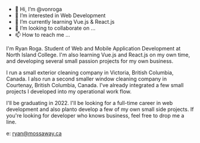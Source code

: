 - 👋 Hi, I’m @vonroga
- 👀 I’m interested in Web Development
- 🌱 I’m currently learning Vue.js & React.js
- 💞️ I’m looking to collaborate on ...
- 📫 How to reach me ...

I'm Ryan Roga. Student of Web and Mobile Application Development at North Island College. I'm also learning Vue.js and React.js on my own time, and developing several small passion projects for my own business.

I run a small exterior cleaning company in Victoria, British Columbia, Canada. I also run a second smaller window cleaning company in Courtenay, British Columbia, Canada. I've already integrated a few small projects I developed into my operational work flow.

I'll be graduating in 2022. I'll be looking for a full-time career in web development and also planto develop a few of my own small side projects. If you're looking for developer who knows business, feel free to drop me a line.

e: ryan@mossaway.ca
